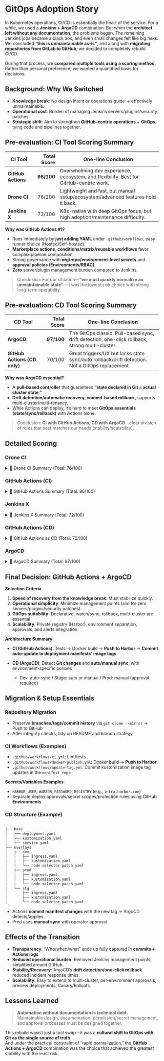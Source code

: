 # GitOps Adoption Story

In Kubernetes operations, CI/CD is essentially the heart of the service. For a while, we used a **Jenkins + ArgoCD** combination. But when the **architect left without any documentation**, the problems began.
The remaining Jenkins jobs became a black box, and even small changes felt like big risks. We concluded **“this is unmaintainable as-is”**, and along with **migrating repositories from GitLab to GitHub**, we decided to completely rebuild CI/CD.

During that process, we **compared multiple tools using a scoring method**. Rather than personal preference, we wanted a quantified basis for decisions.

## Background: Why We Switched

- **Knowledge break**: No design intent or operations guide → effectively unmaintainable.
- **Operational cost**: Burden of managing Jenkins servers/plugins/security patches.
- **Strategic shift**: Aim to strengthen **GitHub-centric operations** + **GitOps**, tying code and pipelines together.

## Pre-evaluation: CI Tool Scoring Summary

| CI Tool            | Total Score | One-line Conclusion                                                                    |
| ------------------ | ----------: | -------------------------------------------------------------------------------------- |
| **GitHub Actions** |  **96/100** | Overwhelming dev experience, ecosystem, and flexibility. Best for GitHub-centric work. |
| **Drone CI**       |      76/100 | Lightweight and fast, but manual setup/ecosystem/advanced features hold it back.       |
| **Jenkins X**      |      72/100 | K8s-native with deep GitOps focus, but high adoption/maintenance difficulty.           |

**Why was GitHub Actions #1?**

- Runs immediately by **just adding YAML** under `.github/workflows`, easy runner choice (Hosted/Self-hosted).
- **Marketplace actions**, **conditions/matrix/reusable workflows** favor complex pipeline composition.
- Strong governance with **org/repo/environment-level secrets** and **approval policies (Environments/RBAC)**.
- **Zero** server/plugin management burden compared to Jenkins.

> Conclusion: For our situation—**“we must quickly normalize an unmaintainable state”**—it was the lowest-risk choice with strong long-term operability.

## Pre-evaluation: CD Tool Scoring Summary

| CD Tool                      | Total Score | One-line Conclusion                                                                             |
| ---------------------------- | ----------: | ----------------------------------------------------------------------------------------------- |
| **ArgoCD**                   |  **97/100** | The GitOps classic. Pull-based sync, drift detection, one-click rollback, strong multi-cluster. |
| **GitHub Actions (CD only)** |      70/100 | Great triggers/UX but lacks state sync/auto rollback/drift detection. Not a GitOps replacement. |

**Why was ArgoCD essential?**

- A **pull-based controller** that guarantees **“state declared in Git = actual cluster state.”**
- **Drift detection/automatic recovery, commit-based rollback**, supports multi-cluster/multi-tenancy.
- While Actions can deploy, it’s hard to meet **GitOps essentials (state/sync/rollback)** with Actions alone.

> Conclusion: **CI with GitHub Actions, CD with ArgoCD**—clear division of roles that best matches our needs (stability/scalability).

## Detailed Scoring

### Drone CI

<details>
<summary>📍 Drone CI Summary (Total: 76/100)</summary>

A lightweight open-source CI tool with container-based architecture and strong performance in cloud environments.  
However, it has many manual setup elements and limitations in plugin ecosystem and advanced features.

**By Category**

1. Ease of setup/adoption - 5
2. Workflow flexibility - 6
3. Runner management & scalability - 9
4. Container/cloud-native support - 10
5. Plugin/ecosystem extensibility - 7
6. Git integration & event triggers - 8
7. Speed/performance optimization - 8
8. Security & secret management - 10
9. Monitoring & feedback UX - 8
10. Maintainability - 5

😎 **Analysis**: Good for teams with cloud-native DevOps experience. But if UI/UX and automation convenience matter, GitHub Actions is better.

</details>

### GitHub Actions (CI)

<details>
<summary>📍 GitHub Actions Summary (Total: 96/100)</summary>

A representative SaaS-based CI/CD tool. Deeply integrated with the GitHub ecosystem, offering excellent developer experience and automation flexibility.

**By Category**

1. Ease of setup/adoption - 10
2. Workflow flexibility - 10
3. Runner management & scalability - 10
4. Container/cloud-native support - 9
5. Plugin/ecosystem extensibility - 10
6. Git integration & event triggers - 10
7. Speed/performance optimization - 8
8. Security & secret management - 10
9. Monitoring & feedback UX - 10
10. Maintainability - 9

😎 **Analysis**: Optimal for GitHub-based collaboration. Quick adoption, scalability, and AI (Copilot) integration make it a modern CI/CD platform.

</details>

### Jenkins X

<details>
<summary>📍 Jenkins X Summary (Total: 72/100)</summary>

A Kubernetes-based, GitOps-focused CI/CD tool. Offers powerful automation and deep K8s integration, but with high adoption/ops complexity.

**By Category**

1. Ease of setup/adoption - 4
2. Workflow flexibility - 6
3. Runner management & scalability - 9
4. Container/cloud-native support - 10
5. Plugin/ecosystem extensibility - 8
6. Git integration & event triggers - 9
7. Speed/performance optimization - 8
8. Security & secret management - 8
9. Monitoring & feedback UX - 6
10. Maintainability - 4

😎 **Analysis**: Suited for platform teams in large organizations or advanced DevOps orgs. Heavy for startups/small teams.

</details>

### GitHub Actions (CD)

<details>
<summary>📍 GitHub Actions as CD (Total: 70/100)</summary>

Strong for unified CI/CD management, but limited from a GitOps perspective. Missing state sync, auto-rollback, and multi-cluster support.

**By Category**

- Deployment trigger method - 8
- Fit for GitOps model - 8
- Kubernetes integration level - 7
- Rollback capabilities - 4
- State detection & auto sync - 3
- CI/CD pipeline integration flexibility - 10
- Security & secret management - 7
- Access control & RBAC - 10
- Monitoring & feedback UX - 10
- Scalability & multi-cluster support - 3

😎 **Analysis**: Suitable for single-cluster/small teams. But lacking core GitOps features → needs a complementary tool like ArgoCD.

</details>

### ArgoCD

<details>
<summary>📍 ArgoCD Summary (Total: 97/100)</summary>

A Kubernetes-native CD tool that most faithfully implements GitOps principles. Supports pull-based sync, drift detection, rollback, and multi-cluster.

**By Category**

- Deployment trigger method - 10
- Fit for GitOps model - 10
- Kubernetes integration level - 10
- Rollback capabilities - 10
- State detection & auto sync - 10
- CI/CD pipeline integration flexibility - 7
- Security & secret management - 10
- Access control & RBAC - 10
- Monitoring & feedback UX - 10
- Scalability & multi-cluster support - 10

😎 **Analysis**: Optimal GitOps CD solution for enterprises. Meets stability, scalability, and security needs.

</details>

## Final Decision: GitHub Actions + ArgoCD

**Selection Criteria**

1. **Speed of recovery from the knowledge break**: Must stabilize quickly.
2. **Operational simplicity**: Minimize management points (aim for zero servers/plugins/security patches).
3. **GitOps suitability**: Declarative, watch/sync, rollback, multi-cluster are essential.
4. **Scalability**: Private registry (Harbor), environment separation, approvals, and alerts integration.

**Architecture Summary**

- **CI (GitHub Actions)**: Tests → Docker build → **Push to Harbor** → **Commit auto-update to deployment manifests’ image tags**
- **CD (ArgoCD)**: Detect **Git changes** and **auto/manual sync**, with environment-specific policies

  - Dev: auto-sync / Stage: auto or manual / Prod: manual (approval required)

## Migration & Setup Essentials

### Repository Migration

- Preserve **branches/tags/commit history** via `git clone --mirror` → Push to GitHub
- After integrity checks, tidy up README and branch strategy

### CI Workflows (Examples)

- `.github/workflows/ci.yml`: Lint/tests
- `.github/workflows/docker-publish.yml`: Docker build → **Push to Harbor**
- `.github/workflows/update-tag.yml`: Commit kustomization image tag updates in the `manifest repo`

**Secrets/Variables Examples**

- `HARBOR_USER`, `HARBOR_PASSWORD`, `REGISTRY` (e.g., `infra.harbor.com`)
- Separate deploy approvals/secret scopes/protection rules using GitHub **Environments**

### CD Structure (Example)

```bash
.
├── base
│   ├── deployment.yaml
│   ├── kustomization.yaml
│   └── service.yaml
├── overlays
│   ├── dev
│   │   ├── ingress.yaml
│   │   ├── kustomization.yaml
│   │   └── node-selector-patch.yaml
│   ├── prod
│   │   ├── ingress.yaml
│   │   ├── kustomization.yaml
│   │   └── node-selector-patch.yaml
│   └── stg
│       ├── ingress.yaml
│       ├── kustomization.yaml
│       └── node-selector-patch.yaml
```

- Actions **commit manifest changes** with the new tag → ArgoCD detects/applies
- Prod uses **manual sync** with operator approval

## Effects of the Transition

- **Transparency**: “Who/when/what” ends up fully captured in **commits + Actions logs**.
- **Reduced operational burden**: Removed Jenkins management points, simplified around GitHub.
- **Stability/Recovery**: ArgoCD’s **drift detection/one-click rollback** reduced incident response times.
- **Scalability**: Easy to extend to multi-cluster, per-environment approvals, preview deployments, Canary/Rollouts.

## Lessons Learned

> **Automation without documentation is technical debt.**  
> Maintainable design, documentation, permission/secret management, and approval processes must be designed together.

This rebuild wasn’t just a tool swap—it was a **cultural shift to GitOps with Git as the single source of truth**.  
And under the practical constraint of “rapid normalization,” the **GitHub Actions + ArgoCD** combination was the choice that achieved the greatest stability with the least risk.

